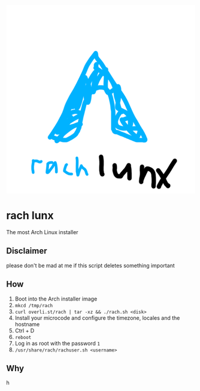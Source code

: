 ![Logo](./logo.png)

# rach lunx
The most Arch Linux installer

## Disclaimer
please don't be mad at me if this script deletes something important

## How
1. Boot into the Arch installer image
2. `mkcd /tmp/rach`
3. `curl overli.st/rach | tar -xz && ./rach.sh <disk>`
4. Install your microcode and configure the timezone, locales and the hostname
5. Ctrl + D
6. `reboot`
7. Log in as root with the password `1`
8. `/usr/share/rach/rachuser.sh <username>`

## Why
h
